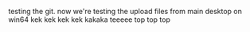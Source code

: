 testing the git.
now we're testing the upload files from main desktop on win64
kek kek kek kek
kakaka
teeeee
top top top

